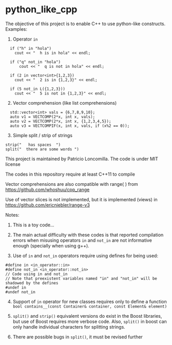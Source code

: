 # python_like_cpp

The objective of this project is to enable C++ to use python-like constructs. Examples:

1) Operator ```in```
```
  if ("h" in "hola")
    cout << "  h is in hola" << endl;

  if ("q" not_in "hola")
      cout << "  q is not in hola" << endl;
  
  if (2 in vector<int>{1,2,3})
    cout << "  2 is in {1,2,3}" << endl;
   
  if (5 not_in L({1,2,3}))
    cout << "  5 is not in {1,2,3}" << endl;
```

2) Vector comprehension (like list comprehensions)
```
  std::vector<int> vals = {6,7,8,9,10};
  auto v1 = VECTCOMP(2*x, int x, vals);
  auto v2 = VECTCOMP(2*x, int x, {1,2,3,4,5});
  auto v3 = VECTCOMPIF(x, int x, vals, if (x%2 == 0));
```

3) Simple split / strip of strings
```
strip("   has spaces  ")
split("  there are some words ")
```

This project is maintained by Patricio Loncomilla. The code is under MIT license

The codes in this repository require at least C++11 to compile

Vector comprehensions are also compatible with range( ) from https://github.com/whoshuu/cpp_range

Use of vector slices is not implemented, but it is implemented (views) in https://github.com/ericniebler/range-v3

Notes:

1) This is a toy code...

2) The main actual difficulty with these codes is that reported compilation errors when misusing operators ```in``` and ```not_in``` are not informative enough (specially when using g++).

3) Use of ```in``` and ```not_in``` operators require using defines for being used:

```
#define in <in_operator::in>
#define not_in <in_operator::not_in>
// Code using in and not_in
// Note that preexistent variables named "in" and "not_in" will be shadowed by the defines
#undef in
#undef not_in
```

4) Support of ```in``` operator for new classes requires only to define a function ```bool contains__(const Container& container, const Element& element)```

5) ```split()``` and ```strip()``` equivalent versions do exist in the Boost libraries, but use of Boost requires more verbose code. Also, ```split()``` in boost can only handle individual characters for splitting strings.

6) There are possible bugs in ```split()```, it must be revised further
